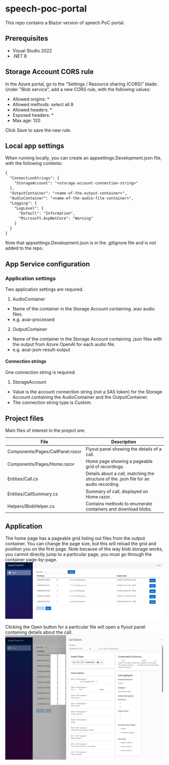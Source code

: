 # speech-poc-portal
This repo contains a Blazor version of speech PoC portal.

## Prerequisites

- Visual Studio 2022
- .NET 8

## Storage Account CORS rule

In the Azure portal, go to the "Settings / Resource sharing (CORS)" blade. Under "Blob service", add a new CORS rule, with the following values:

- Allowed origins: *
- Allowed methods: select all 8
- Allowed headers: *
- Exposed headers: *
- Max age: 120 

Click Save to save the new rule.

## Local app settings

When running locally, you can create an appsettings.Development.json file, with the following contents:

```
{
  "ConnectionStrings": {
    "StorageAccount": "<storage-account-connection-string>"
  },
  "OutputContainer": "<name-of-the-output-container>",
  "AudioContainer": "<name-of-the-audio-file-container>",
  "Logging": {
    "LogLevel": {
      "Default": "Information",
      "Microsoft.AspNetCore": "Warning"
    }
  }
}
```

Note that appsettings.Development.json is in the .gitignore file and is not added to the repo.

## App Service configuration

### Application settings

Two application settings are required.

1. AudioContainer
- Name of the container in the Storage Account containing .wav audio files.
- e.g. aoai-processed

2. OutputContainer
- Name of the container in the Storage Account containing .json files with the output from Azure OpenAI for each audio file.
- e.g. aoai-json-result-output

#### Connection strings

One connection string is required.

1. StorageAccount
- Value is the account connection string (not a SAS token) for the Storage Account containing the AudioContainer and the OutputContainer.
- The connection string type is Custom.

## Project files

Main files of interest in the project are:

| File                             | Description                                                                            |
|----------------------------------|----------------------------------------------------------------------------------------|
| Components/Pages/CallPanel.razor | Flyout panel showing the details of a call.                                            |
| Components/Pages/Home.razor      | Home page showing a pageable grid of recordings.                                       |
| Entities/Call.cs                 | Details about a call, matching the structure of the .json file for an audio recording. |
| Entities/CallSummary.cs          | Summary of call, displayed on Home.razor.                                              |
| Helpers/BlobHelper.cs            | Contains methods to enumerate containers and download blobs.                           |

## Application

The home page has a pageable grid listing out files from the output container. You can change the page size, but this will reload
the grid and position you on the first page. Note because of the way blob storage works, you cannot directly jump to a particular page, 
you must go through the container page-by-page.
![alt text](docs/home.png?raw=true)

Clicking the Open button for a particular file will open a flyout panel containing details about the call.
![alt text](docs/call-details.png?raw=true)

